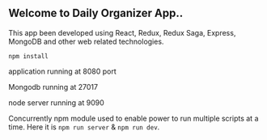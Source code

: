 ## Welcome to Daily Organizer App..

This app been developed using React, Redux, Redux Saga, Express, MongoDB and other web related technologies.

`npm install`

application running at 8080 port

Mongodb running at 27017

node server running at 9090

Concurrently npm module used to enable power to run multiple scripts at a time. Here it is `npm run server` & `npm run dev`.